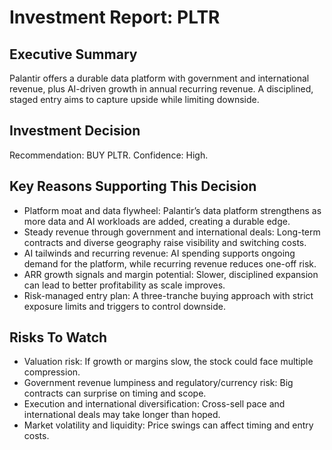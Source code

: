 # Investment Report: PLTR
## Executive Summary
Palantir offers a durable data platform with government and international revenue, plus AI-driven growth in annual recurring revenue. A disciplined, staged entry aims to capture upside while limiting downside.
## Investment Decision
Recommendation: BUY PLTR. Confidence: High.
## Key Reasons Supporting This Decision
- Platform moat and data flywheel: Palantir’s data platform strengthens as more data and AI workloads are added, creating a durable edge.
- Steady revenue through government and international deals: Long-term contracts and diverse geography raise visibility and switching costs.
- AI tailwinds and recurring revenue: AI spending supports ongoing demand for the platform, while recurring revenue reduces one-off risk.
- ARR growth signals and margin potential: Slower, disciplined expansion can lead to better profitability as scale improves.
- Risk-managed entry plan: A three-tranche buying approach with strict exposure limits and triggers to control downside.
## Risks To Watch
- Valuation risk: If growth or margins slow, the stock could face multiple compression.
- Government revenue lumpiness and regulatory/currency risk: Big contracts can surprise on timing and scope.
- Execution and international diversification: Cross-sell pace and international deals may take longer than hoped.
- Market volatility and liquidity: Price swings can affect timing and entry costs.